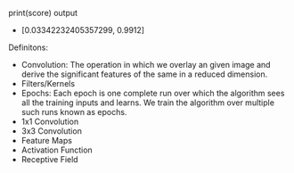 print(score) output
* [0.03342232405357299, 0.9912]


Definitons:

* Convolution: The operation in which we overlay an given image and derive the significant features of the same in a reduced dimension.
* Filters/Kernels
* Epochs: Each epoch is one complete run over which the algorithm sees all the training inputs and learns. We train the algorithm over multiple such runs known as epochs.
* 1x1 Convolution
* 3x3 Convolution
* Feature Maps
* Activation Function
* Receptive Field
